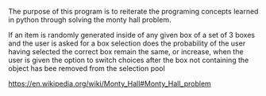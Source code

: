 The purpose of this program is to reiterate the programing concepts learned in python
through solving the monty hall problem.

If an item is randomly generated inside of any given box
of a set of 3 boxes and the user is asked for a box selection
does the probability of the user having selected the correct box
remain the same, or increase, when the user is given the option
to switch choices after the box not containing the object has bee removed
from the selection pool
  
https://en.wikipedia.org/wiki/Monty_Hall#Monty_Hall_problem
